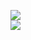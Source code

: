 [![](https://img.shields.io/badge/Made%20With-Github%20Spray-lightgrey.svg?style=for-the-badge&logo=github)](https://github.com/Annihil/github-spray#16741)  
[![](https://i.imgur.com/2DrTn0Z.gif)](https://github.com/Annihil/github-spray)